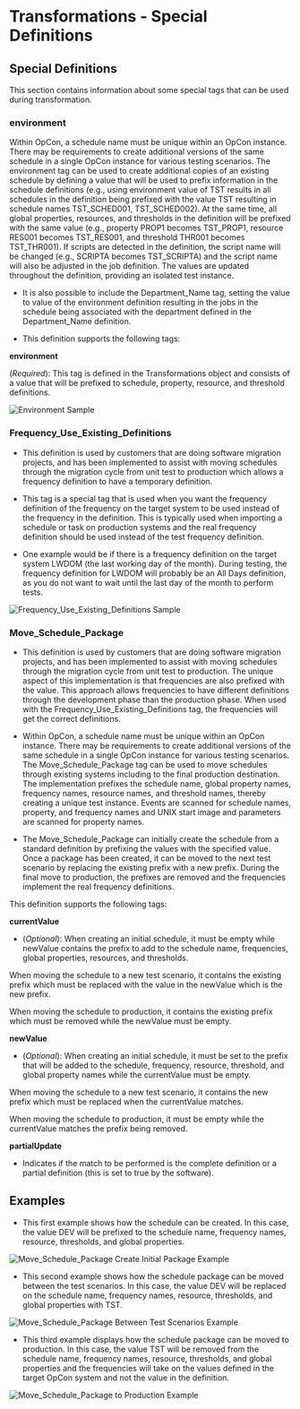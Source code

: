 # Transformations - Special Definitions

## Special Definitions

This section contains information about some special tags that can be used during transformation.

### environment  

Within OpCon, a schedule name must be unique within an OpCon instance. There may be requirements to create additional versions of the same schedule in a single OpCon instance for various testing scenarios. The environment tag can be used to create additional copies of an existing schedule by defining a value that will be used to prefix information in the schedule definitions (e.g., using environment value of TST results in all schedules in the definition being prefixed with the value TST resulting in schedule names TST_SCHED001, TST_SCHED002). At the same time, all global properties, resources, and thresholds in the definition will be prefixed with the same value (e.g., property PROP1 becomes TST_PROP1, resource RES001 becomes TST_RES001, and threshold THR001 becomes TST_THR001). If scripts are detected in the definition, the script name will be changed (e.g., SCRIPTA becomes TST_SCRIPTA) and the script name will also be adjusted in the job definition. The values are updated throughout the definition, providing an isolated test instance.
 
* It is also possible to include the Department_Name tag, setting the value to value of the environment definition resulting in the jobs in the schedule being associated with the department defined in the Department_Name definition.

* This definition supports the following tags:

**environment**	

(*Required*): This tag is defined in the Transformations object and consists of a value that will be prefixed to schedule, property, resource, and threshold definitions.

![Environment Sample](../static/img/environment-sample.png)

### Frequency_Use_Existing_Definitions 

* This definition is used by customers that are doing software migration projects, and has been implemented to assist with moving schedules through the migration cycle from unit test to production which allows a frequency definition to have a temporary definition.
 
* This tag is a special tag that is used when you want the frequency definition of the frequency on the target system to be used instead of the frequency in the definition. This is typically used when importing a schedule or task on production systems and the real frequency definition should be used instead of the test frequency definition.

* One example would be if there is a frequency definition on the target system LWDOM (the last working day of the month). During testing, the frequency definition for LWDOM will probably be an All Days definition, as you do not want to wait until the last day of the month to perform tests.

![Frequency_Use_Existing_Definitions Sample](../static/img/frequency-use-existing-definitions.png)

### Move_Schedule_Package

* This definition is used by customers that are doing software migration projects, and has been implemented to assist with moving schedules through the migration cycle from unit test to production. The unique aspect of this implementation is that frequencies are also prefixed with the value. This approach allows frequencies to have different definitions through the development phase than the production phase. When used with the Frequency_Use_Existing_Definitions tag, the frequencies will get the correct definitions.
 
* Within OpCon, a schedule name must be unique within an OpCon instance. There may be requirements to create additional versions of the same schedule in a single OpCon instance for various testing scenarios. The Move_Schedule_Package tag can be used to move schedules through existing systems including to the final production destination. The implementation prefixes the schedule name, global property names, frequency names, resource names, and threshold names, thereby creating a unique test instance. Events are scanned for schedule names, property, and frequency names and UNIX start image and parameters are scanned for property names.

* The Move_Schedule_Package can initially create the schedule from a standard definition by prefixing the values with the specified value. Once a package has been created, it can be moved to the next test scenario by replacing the existing prefix with a new prefix. During the final move to production, the prefixes are removed and the frequencies implement the real frequency definitions.

This definition supports the following tags:

**currentValue**	

* (*Optional*): When creating an initial schedule, it must be empty while newValue contains the prefix to add to the schedule name, frequencies, global properties, resources, and thresholds.

When moving the schedule to a new test scenario, it contains the existing prefix which must be replaced with the value in the newValue which is the new prefix.

When moving the schedule to production, it contains the existing prefix which must be removed while the newValue must be empty.

**newValue**

* (*Optional*): When creating an initial schedule, it must be set to the prefix that will be added to the schedule, frequency, resource, threshold, and global property names while the currentValue must be empty.

When moving the schedule to a new test scenario, it contains the new prefix which must be replaced when the currentValue matches.

When moving the schedule to production, it must be empty while the currentValue matches the prefix being removed.

**partialUpdate**	

* Indicates if the match to be performed is the complete definition or a partial definition (this is set to true by the software).

## Examples

* This first example shows how the schedule can be created. In this case, the value DEV will be prefixed to the schedule name, frequency names, resource, thresholds, and global properties.

![Move_Schedule_Package Create Initial Package Example](../static/img/create-initial-package.png)

* This second example shows how the schedule package can be moved between the test scenarios. In this case, the value DEV will be replaced on the schedule name, frequency names, resource, thresholds, and global properties with TST.

![Move_Schedule_Package Between Test Scenarios Example](../static/img/move-between-test-scenarios.png)

* This third example displays how the schedule package can be moved to production. In this case, the value TST will be removed from the schedule name, frequency names, resource, thresholds, and global properties and the frequencies will take on the values defined in the target OpCon system and not the value in the definition.

![Move_Schedule_Package to Production Example](../static/img/move-to-production.png)